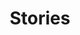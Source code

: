 ---
draft: true
title: Stories
description: 'Stories from Tennessee Ecological Services Field Office.'
nav: Stories
type: field-station
query: 'Tennessee Ecological Services Field Office'
section: articles
tags:
    - 'Tennessee Ecological Services Field Office'
updated: 'August 24th, 2018'
---